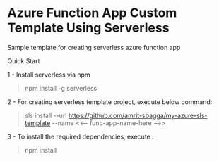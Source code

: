 # Azure Function App Custom Template Using Serverless

Sample template for creating serverless azure function app

Quick Start

1 - Install serverless via npm
> npm install -g serverless

2 - For creating serverless template project, execute below command:

> sls install --url https://github.com/amrit-sbagga/my-azure-sls-template --name <<-- func-app-name-here -->>

3 - To install the required dependencies, execute :

> npm install
